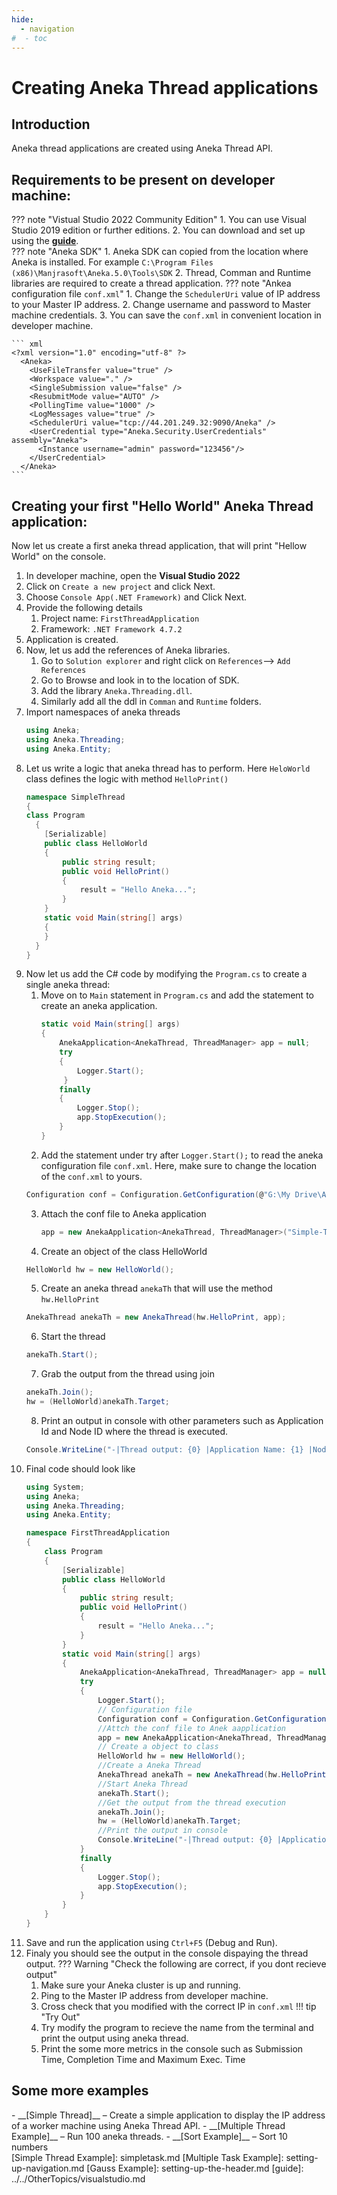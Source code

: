 ```yaml
---
hide:
  - navigation
#  - toc
---
```

# Creating Aneka Thread applications
## Introduction
Aneka thread applications are created using Aneka Thread API. 


## Requirements to be present on developer machine:

??? note "Vistual Studio 2022 Community Edition"
    1. You can use Visual Studio 2019 edition or further editions.
    2. You can download and set up using the __[guide]__.  
??? note "Aneka SDK"
    1. Aneka SDK can copied from the location where Aneka is installed. For example `C:\Program Files (x86)\Manjrasoft\Aneka.5.0\Tools\SDK`
    2. Thread, Comman and Runtime libraries are required to create a thread application.
??? note "Ankea configuration file `conf.xml`"
    1. Change the `SchedulerUri` value of IP address to your Master IP address.
    2. Change username and password to Master machine credentials.
    3. You can save the `conf.xml` in convenient location in developer machine.
    
    ``` xml
    <?xml version="1.0" encoding="utf-8" ?>
      <Aneka>
        <UseFileTransfer value="true" />
        <Workspace value="." />
        <SingleSubmission value="false" />
        <ResubmitMode value="AUTO" />
        <PollingTime value="1000" />
        <LogMessages value="true" />
        <SchedulerUri value="tcp://44.201.249.32:9090/Aneka" />
        <UserCredential type="Aneka.Security.UserCredentials" assembly="Aneka">
          <Instance username="admin" password="123456"/>
        </UserCredential>
      </Aneka>
    ```


[guide]: OtherTopics/visualstudio.md

## Creating your first "Hello World" Aneka Thread application:
Now let us create a first aneka thread application, that will print "Hellow World" on the console.

1. In developer machine, open the **Visual Studio 2022**
2. Click on `Create a new project` and click Next.
3. Choose `Console App(.NET Framework)` and Click Next.
4. Provide the following details
    1. Project name: `FirstThreadApplication`
    2. Framework: `.NET Framework 4.7.2`  
5. Application is created.
6. Now, let us add the references of Aneka libraries.
    1. Go to `Solution explorer` and right click on `References`--> `Add References`
    2. Go to Browse and look in to the location of SDK.
    3. Add the library `Aneka.Threading.dll`.
    4. Similarly add all the ddl in `Comman` and `Runtime` folders.
7. Import namespaces of aneka threads
    ```c#
    using Aneka;
    using Aneka.Threading;
    using Aneka.Entity;
    ```
8. Let us write a logic that aneka thread has to perform. Here `HeloWorld` class defines the logic with method `HelloPrint()`
    ```c#
    namespace SimpleThread
    {
    class Program
      {
        [Serializable]
        public class HelloWorld
        {
            public string result;
            public void HelloPrint()
            {
                result = "Hello Aneka...";
            }
        }
        static void Main(string[] args)
        {
        }
      }
    }
    ```
9. Now let us add the C# code by modifying the `Program.cs` to create a single aneka thread: 
    1. Move on to `Main` statement in `Program.cs` and add the statement to create an aneka application. 
        ``` c#
        static void Main(string[] args)
        {
            AnekaApplication<AnekaThread, ThreadManager> app = null;
            try
            {
                Logger.Start();
             }
            finally
            {
                Logger.Stop();
                app.StopExecution();
            }
        }
        ```
    2. Add the statement under try after `Logger.Start();` to read the aneka configuration file `conf.xml`. Here, make sure to change the location of the `conf.xml` to yours.
    ```c#
    Configuration conf = Configuration.GetConfiguration(@"G:\My Drive\ANEKA\AnekaPrograms\conf.xml");
    ```
    3. Attach the conf file to Aneka application
        ```c#
        app = new AnekaApplication<AnekaThread, ThreadManager>("Simple-Thread-Application",conf);
        ```
    4. Create an object of the class HelloWorld
    ```c#
    HelloWorld hw = new HelloWorld();
    ```      
    5. Create an aneka thread `anekaTh` that will use the method `hw.HelloPrint`
    ```c#
    AnekaThread anekaTh = new AnekaThread(hw.HelloPrint, app);
    ```
    6. Start the thread
    ```c#
    anekaTh.Start();
    ```
    7. Grab the output from the thread using join 
    ```c#
    anekaTh.Join();
    hw = (HelloWorld)anekaTh.Target;
    ```
    8. Print an output in console with other parameters such as Application Id and Node ID where the thread is executed.
    ```c#
    Console.WriteLine("-|Thread output: {0} |Application Name: {1} |Node Id: {2}", hw.result,anekaTh.ApplicationId,anekaTh.NodeId);
    ```
10. Final code should look like
    ```c#
    using System;
    using Aneka;
    using Aneka.Threading;
    using Aneka.Entity;

    namespace FirstThreadApplication
    {
        class Program
        {
            [Serializable]
            public class HelloWorld
            {
                public string result;
                public void HelloPrint()
                {
                    result = "Hello Aneka...";
                }
            }
            static void Main(string[] args)
            {
                AnekaApplication<AnekaThread, ThreadManager> app = null;
                try
                {
                    Logger.Start();
                    // Configuration file
                    Configuration conf = Configuration.GetConfiguration(@"G:\My Drive\ANEKA\AnekaPrograms\conf.xml");
                    //Attch the conf file to Anek aapplication
                    app = new AnekaApplication<AnekaThread, ThreadManager>("Simple-Thread-Application",conf);
                    // Create a object to class
                    HelloWorld hw = new HelloWorld();
                    //Create a Aneka Thread
                    AnekaThread anekaTh = new AnekaThread(hw.HelloPrint, app);
                    //Start Aneka Thread
                    anekaTh.Start();
                    //Get the output from the thread execution
                    anekaTh.Join();
                    hw = (HelloWorld)anekaTh.Target;
                    //Print the output in console
                    Console.WriteLine("-|Thread output: {0} |Application Name: {1} |Node Id: {2} ", hw.result,anekaTh.ApplicationId,anekaTh.NodeId);
                }
                finally
                {
                    Logger.Stop();
                    app.StopExecution();
                }
            }
        }
    }

    ```
11. Save and run the application using `Ctrl+F5` (Debug and Run).
12. Finaly you should see the output in the console dispaying the thread output.
??? Warning "Check the following are correct, if you dont recieve output"
    1. Make sure your Aneka cluster is up and running.
    2. Ping to the Master IP address from developer machine.
    3. Cross check that you modified with the correct IP in `conf.xml`
!!! tip "Try Out"
    1. Try modify the program to recieve the name from the terminal and print the output using aneka thread.
    2. Print the some more metrics in the console such as Submission Time, Completion Time and Maximum Exec. Time

## Some more examples
 
<div class="grid cards" markdown>
-  __[Simple Thread]__ – Create a simple application to display the IP address of a worker machine using Aneka Thread API.
-  __[Multiple Thread Example]__ – Run 100 aneka threads.
-  __[Sort Example]__ – Sort 10 numbers



</div>
  [Simple Thread Example]: simpletask.md
  [Multiple Task Example]: setting-up-navigation.md
  [Gauss Example]: setting-up-the-header.md
  [guide]: ../../OtherTopics/visualstudio.md

